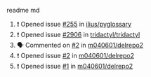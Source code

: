 readme md


<!--START_SECTION:activity--> 
1. ❗️ Opened issue [#255](https://github.com/ilius/pyglossary/issues/255) in [ilius/pyglossary](https://github.com/ilius/pyglossary)
2. ❗️ Opened issue [#2906](https://github.com/tridactyl/tridactyl/issues/2906) in [tridactyl/tridactyl](https://github.com/tridactyl/tridactyl)
3. 🗣 Commented on [#2](https://github.com/m040601/delrepo2/issues/2) in [m040601/delrepo2](https://github.com/m040601/delrepo2)
4. ❗️ Opened issue [#2](https://github.com/m040601/delrepo2/issues/2) in [m040601/delrepo2](https://github.com/m040601/delrepo2)
5. ❗️ Opened issue [#1](https://github.com/m040601/delrepo2/issues/1) in [m040601/delrepo2](https://github.com/m040601/delrepo2)
<!--END_SECTION:activity-->
